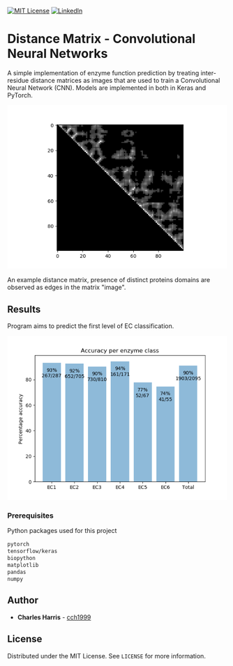 [![MIT License](https://img.shields.io/github/license/othneildrew/Best-README-Template.svg?style=flat-square)](https://github.com/cch1999/protein-stability/blob/master/LICENSE)
[![LinkedIn](https://img.shields.io/badge/-LinkedIn-black.svg?style=flat-square&logo=linkedin&colorB=555)](https://www.linkedin.com/in/charlie-harris-388285156/)

# Distance Matrix - Convolutional Neural Networks

A simple implementation of enzyme function prediction by treating inter-residue distance matrices as images that are used to train a Convolutional Neural Network (CNN). Models are implemented in both in Keras and PyTorch.

![Matrix](https://github.com/cch1999/DMCNN/blob/master/figs/precomputed_single_channel.png)

An example distance matrix, presence of distinct proteins domains are observed as edges in the matrix "image".

## Results

Program aims to predict the first level of EC classification.

![Results](https://github.com/cch1999/DMCNN/blob/master/figs/accuracies.png)

### Prerequisites

Python packages used for this project

```
pytorch
tensorflow/keras
biopython
matplotlib
pandas
numpy
```

## Author

* **Charles Harris** - [cch1999](https://github.com/cch1999)


## License

Distributed under the MIT License. See `LICENSE` for more information.
